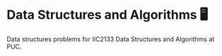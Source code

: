 # Data Structures and Algorithms 🖥️
Data structures problems for IIC2133 Data Structures and Algorithms at PUC.
